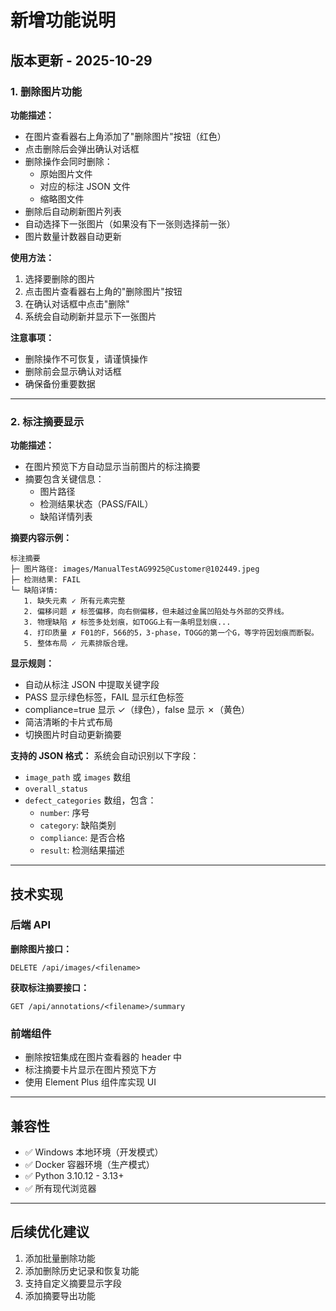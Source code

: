 # 新增功能说明

## 版本更新 - 2025-10-29

### 1. 删除图片功能

**功能描述：**
- 在图片查看器右上角添加了"删除图片"按钮（红色）
- 点击删除后会弹出确认对话框
- 删除操作会同时删除：
  - 原始图片文件
  - 对应的标注 JSON 文件
  - 缩略图文件
- 删除后自动刷新图片列表
- 自动选择下一张图片（如果没有下一张则选择前一张）
- 图片数量计数器自动更新

**使用方法：**
1. 选择要删除的图片
2. 点击图片查看器右上角的"删除图片"按钮
3. 在确认对话框中点击"删除"
4. 系统会自动刷新并显示下一张图片

**注意事项：**
- 删除操作不可恢复，请谨慎操作
- 删除前会显示确认对话框
- 确保备份重要数据

---

### 2. 标注摘要显示

**功能描述：**
- 在图片预览下方自动显示当前图片的标注摘要
- 摘要包含关键信息：
  - 图片路径
  - 检测结果状态（PASS/FAIL）
  - 缺陷详情列表

**摘要内容示例：**
```
标注摘要
├─ 图片路径: images/ManualTestAG9925@Customer@102449.jpeg
├─ 检测结果: FAIL
└─ 缺陷详情:
   1. 缺失元素 ✓ 所有元素完整
   2. 偏移问题 ✗ 标签偏移，向右侧偏移，但未越过金属凹陷处与外部的交界线。
   3. 物理缺陷 ✗ 标签多处划痕，如TOGG上有一条明显划痕...
   4. 打印质量 ✗ F01的F，566的5，3-phase，TOGG的第一个G，等字符因划痕而断裂。
   5. 整体布局 ✓ 元素排版合理。
```

**显示规则：**
- 自动从标注 JSON 中提取关键字段
- PASS 显示绿色标签，FAIL 显示红色标签
- compliance=true 显示 ✓（绿色），false 显示 ✗（黄色）
- 简洁清晰的卡片式布局
- 切换图片时自动更新摘要

**支持的 JSON 格式：**
系统会自动识别以下字段：
- `image_path` 或 `images` 数组
- `overall_status`
- `defect_categories` 数组，包含：
  - `number`: 序号
  - `category`: 缺陷类别
  - `compliance`: 是否合格
  - `result`: 检测结果描述

---

## 技术实现

### 后端 API

**删除图片接口：**
```
DELETE /api/images/<filename>
```

**获取标注摘要接口：**
```
GET /api/annotations/<filename>/summary
```

### 前端组件

- 删除按钮集成在图片查看器的 header 中
- 标注摘要卡片显示在图片预览下方
- 使用 Element Plus 组件库实现 UI

---

## 兼容性

- ✅ Windows 本地环境（开发模式）
- ✅ Docker 容器环境（生产模式）
- ✅ Python 3.10.12 - 3.13+
- ✅ 所有现代浏览器

---

## 后续优化建议

1. 添加批量删除功能
2. 添加删除历史记录和恢复功能
3. 支持自定义摘要显示字段
4. 添加摘要导出功能

